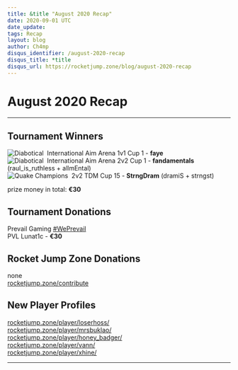 ```yaml
---
title: &title "August 2020 Recap"
date: 2020-09-01 UTC
date_update:
tags: Recap
layout: blog
author: Ch4mp
disqus_identifier: /august-2020-recap
disqus_title: *title
disqus_url: https://rocketjump.zone/blog/august-2020-recap
---
```


<h1 class="w3-center">August 2020 Recap</h1>

<hr>

## Tournament Winners

<img src="../../images/diabotical-icon.png" alt="Diabotical">&nbsp; International Aim Arena 1v1 Cup 1 - **faye**  
<img src="../../images/diabotical-icon.png" alt="Diabotical">&nbsp; International Aim Arena 2v2 Cup 1 - **fandamentals** (raul_is_ruthless + allmEntal)  
<img src="../../images/qc-icon.png" alt="Quake Champions">&nbsp; 2v2 TDM Cup 15 - **StrngDram** (dramiS + strngst)

prize money in total: **€30**  

## Tournament Donations

Prevail Gaming <a href="https://www.prevailgaming.com/" target="_blank">#WePrevail</a>    
PVL Lunat1c - **€30**  


## Rocket Jump Zone Donations
none  
<a href="https://rocketjump.zone/contribute" target="_blank">rocketjump.zone/contribute</a>

## New Player Profiles

<a href="https://rocketjump.zone/player/loserhoss/" target="_blank">rocketjump.zone/player/loserhoss/</a>  
<a href="https://rocketjump.zone/player/mrsbuklao/" target="_blank">rocketjump.zone/player/mrsbuklao/</a>  
<a href="https://rocketjump.zone/player/honey_badger/" target="_blank">rocketjump.zone/player/honey_badger/</a>  
<a href="https://rocketjump.zone/player/vann/" target="_blank">rocketjump.zone/player/vann/</a>  
<a href="https://rocketjump.zone/player/xhine/" target="_blank">rocketjump.zone/player/xhine/</a>


<hr>
